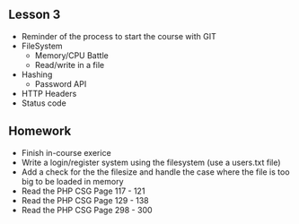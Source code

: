 ## Lesson 3
- Reminder of the process to start the course with GIT
- FileSystem
    - Memory/CPU Battle
    - Read/write in a file
- Hashing
    - Password API
- HTTP Headers 
- Status code

## Homework
- Finish in-course exerice
- Write a login/register system using the filesystem (use a users.txt file)
- Add a check for the the filesize and handle the case where the file is too big to be loaded in memory
- Read the PHP CSG Page 117 - 121
- Read the PHP CSG Page 129 - 138
- Read the PHP CSG Page 298 - 300
